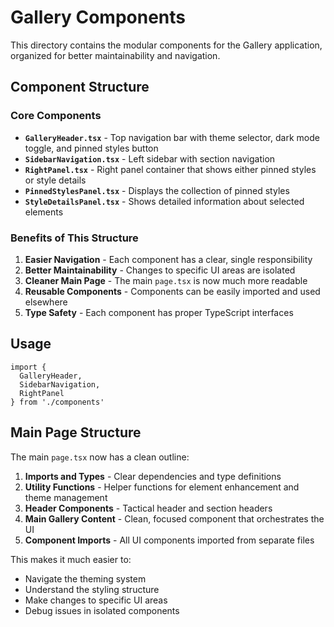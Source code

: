 # Gallery Components

This directory contains the modular components for the Gallery application, organized for better maintainability and navigation.

## Component Structure

### Core Components

- **`GalleryHeader.tsx`** - Top navigation bar with theme selector, dark mode toggle, and pinned styles button
- **`SidebarNavigation.tsx`** - Left sidebar with section navigation
- **`RightPanel.tsx`** - Right panel container that shows either pinned styles or style details
- **`PinnedStylesPanel.tsx`** - Displays the collection of pinned styles
- **`StyleDetailsPanel.tsx`** - Shows detailed information about selected elements

### Benefits of This Structure

1. **Easier Navigation** - Each component has a clear, single responsibility
2. **Better Maintainability** - Changes to specific UI areas are isolated
3. **Cleaner Main Page** - The main `page.tsx` is now much more readable
4. **Reusable Components** - Components can be easily imported and used elsewhere
5. **Type Safety** - Each component has proper TypeScript interfaces

## Usage

```tsx
import {
  GalleryHeader,
  SidebarNavigation,
  RightPanel
} from './components'
```

## Main Page Structure

The main `page.tsx` now has a clean outline:

1. **Imports and Types** - Clear dependencies and type definitions
2. **Utility Functions** - Helper functions for element enhancement and theme management
3. **Header Components** - Tactical header and section headers
4. **Main Gallery Content** - Clean, focused component that orchestrates the UI
5. **Component Imports** - All UI components imported from separate files

This makes it much easier to:
- Navigate the theming system
- Understand the styling structure
- Make changes to specific UI areas
- Debug issues in isolated components

